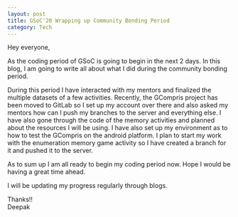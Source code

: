 ```yaml
---
layout: post
title: GSoC'20 Wrapping up Community Bonding Period
category: Tech
---
```


Hey everyone,

As the coding period of GSoC is going to begin in the next 2 days. In this blog, I am going to write all about what I did during the community bonding period.

During this period I have interacted with my mentors and finalized the multiple datasets of a few activities. Recently, the GCompris project has been moved to GitLab so I set up my account over there and also asked my mentors how can I push my branches to the server and everything else. I have also gone through the code of the memory activities and planned about the resources I will be using. I have also set up my environment as to how to test the GCompris on the android platform. I plan to start my work with the enumeration memory game activity so I have created a branch for it and pushed it to the server.

As to sum up I am all ready to begin my coding period now. Hope I would be having a great time ahead.

I will be updating my progress regularly through blogs.

Thanks!!<br>
Deepak